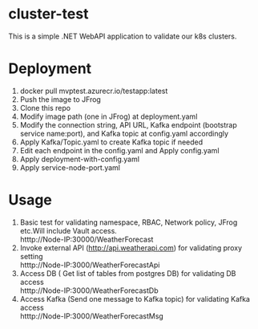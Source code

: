 # cluster-test
This is a simple .NET WebAPI application to validate our k8s clusters.

# Deployment
1. docker pull mvptest.azurecr.io/testapp:latest
2. Push the image to JFrog
3. Clone this repo
4. Modify image path (one in JFrog) at deployment.yaml      
5. Modify the connection string, API URL, Kafka endpoint (bootstrap service name:port), and Kafka topic at config.yaml accordingly
6. Apply Kafka/Topic.yaml to create Kafka topic if needed
7. Edit each endpoint in the config.yaml and Apply config.yaml
8. Apply deployment-with-config.yaml
9. Apply service-node-port.yaml

# Usage
1. Basic test for validating namespace, RBAC, Network policy, JFrog etc.Will include Vault access.         
  htttp://Node-IP:30000/WeatherForecast
2. Invoke external API (http://api.weatherapi.com) for validating proxy setting    
  htttp://Node-IP:3000/WeatherForecastApi
3. Access DB ( Get list of tables from postgres DB) for validating DB access        
   htttp://Node-IP:3000/WeatherForecastDb
4. Access Kafka (Send one message to Kafka topic) for validating Kafka access       
   htttp://Node-IP:3000/WeatherForecastMsg

